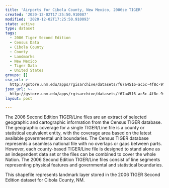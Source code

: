```yaml
---
title: 'Airports for Cibola County, New Mexico, 2006se TIGER'
created: '2020-12-02T17:25:50.910087'
modified: '2020-12-02T17:25:50.910093'
state: active
type: dataset
tags:
  - 2006 Tiger Second Edition
  - Census Data
  - Cibola County
  - County
  - Landmarks
  - New Mexico
  - Tiger Data
  - United States
groups: []
csv_url: >-
  http://gstore.unm.edu/apps/rgisarchive/datasets/f67a4516-ac5c-4f8c-9f85-47a0c10bb15b/tgr2006se_cibo_lkd.derived.csv
json_url: >-
  http://gstore.unm.edu/apps/rgisarchive/datasets/f67a4516-ac5c-4f8c-9f85-47a0c10bb15b/tgr2006se_cibo_lkd.derived.json
layout: post

---
```

The 2006 Second Edition TIGER/Line files are an extract of selected geographic and cartographic information from the Census TIGER database.  The geographic coverage for a single TIGER/Line file is a county or statistical equivalent entity, with the coverage area based on the latest available governmental unit boundaries. The Census TIGER database represents a seamless national file with no overlaps or gaps between parts.  However, each county-based TIGER/Line file is designed to stand alone as an independent data set or the files can be combined to cover the whole Nation.  The 2006 Second Edition  TIGER/Line files consist of line segments representing physical features and governmental and statistical boundaries.  

This shapefile represents landmark layer stored in the 2006 TIGER Second Edition dataset for Cibola County, NM.
